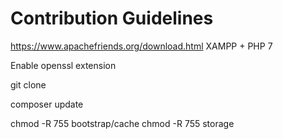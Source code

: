 # Contribution Guidelines

https://www.apachefriends.org/download.html   XAMPP + PHP 7

Enable openssl extension

git clone

composer update

chmod -R 755 bootstrap/cache
chmod -R 755 storage


